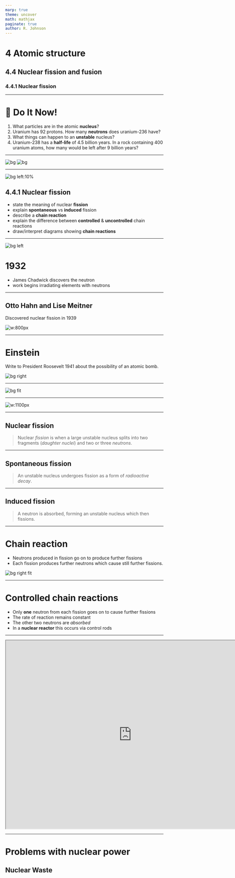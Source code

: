 ```yaml
---
marp: true
theme: uncover
math: mathjax
paginate: true
author: R. Johnson
---
```


# 4 Atomic structure

## 4.4 Nuclear fission and fusion

### 4.4.1 Nuclear fission

---

# :blue_book: Do It Now!

1. What particles are in the atomic **nucleus**?
2. Uranium has 92 protons. How many **neutrons** does uranium-236 have?
3. What things can happen to an **unstable** nucleus?
4. Uranium-238 has a **half-life** of 4.5 billion years. In a rock containing 400 uranium atoms, how many would be left after 9 billion years?

---

![bg](https://www.atomicarchive.com/img/science/effects/mushroom-cloud-1.jpg)
![bg](https://i.guim.co.uk/img/media/a26608a2078c0983540fd3b72497c1d77f415500/0_130_3910_2346/master/3910.jpg?width=620&dpr=2&s=none)

---

![bg left:10%](https://i.guim.co.uk/img/media/a26608a2078c0983540fd3b72497c1d77f415500/0_130_3910_2346/master/3910.jpg?width=620&dpr=2&s=none)

## 4.4.1 Nuclear fission

- state the meaning of nuclear **fission**
- explain **spontaneous** vs **induced** fission
- describe a **chain reaction**
- explain the difference between **controlled** & **uncontrolled** chain reactions
- draw/interpret diagrams showing **chain reactions**

---

![bg left](https://upload.wikimedia.org/wikipedia/commons/b/b8/James_Chadwick.jpg)

# 1932

- James Chadwick discovers the neutron
- work begins irradiating elements with neutrons

<!-- In 1931, Walther Bothe and Herbert Becker found that if alpha particle radiation from polonium fell on beryllium, boron, or lithium, an unusually penetrating radiation was produced. The radiation was not influenced by an electric field, so Bothe and Becker assumed it was gamma radiation.[29][30] The following year Irène Joliot-Curie and Frédéric Joliot-Curie in Paris showed that if this "gamma" radiation fell on paraffin, or any other hydrogen-containing compound, it ejected protons of very high energy.[31] Neither Rutherford nor James Chadwick at the Cavendish Laboratory in Cambridge were convinced by the gamma ray interpretation.[32] Chadwick quickly performed a series of experiments that showed that the new radiation consisted of uncharged particles with about the same mass as the proton.[8][33][34] These particles were neutrons. Chadwick won the 1935 Nobel Prize in Physics for this discovery.[2] -->

---

## Otto Hahn and Lise Meitner

Discovered nuclear fission in 1939

![w:800px](https://upload.wikimedia.org/wikipedia/commons/7/73/Hahn_and_Meitner_in_1912.jpg)

---

# Einstein

Write to President Roosevelt 1941 about the possibility of an atomic bomb.

![bg right](https://cdn8.openculture.com/wp-content/uploads/2013/03/einsteing-common-langauge-of-science.png)

---

![bg fit](https://upload.wikimedia.org/wikipedia/commons/b/bf/Einstein-Roosevelt-letter.png)

---

![w:1100px](https://upload.wikimedia.org/wikipedia/commons/a/a8/Nuclear_fission_reaction.svg)

---

## Nuclear fission

> Nuclear _fission_ is when a large unstable nucleus splits into two fragments (_daughter nuclei_) and two or three _neutrons_.

---

## Spontaneous fission

> An unstable nucleus undergoes fission as a form of _radioactive decay_.

---

## Induced fission

> A neutron is absorbed, forming an unstable nucleus which then fissions.

---

# Chain reaction

- Neutrons produced in fission go on to produce further fissions
- Each fission produces further neutrons which cause still further fissions.

![bg right fit](https://bam.files.bbci.co.uk/bam/live/content/zpfdng8/large)

---

# Controlled chain reactions

- Only **one** neutron from each fission goes on to cause further fissions
- The rate of reaction remains constant
- The other two neutrons are _absorbed_
- In a **nuclear reactor** this occurs via control rods

---

<iframe src="https://phet.colorado.edu/sims/cheerpj/nuclear-physics/latest/nuclear-physics.html?simulation=nuclear-fission"
        width="800"
        height="600"
        allowfullscreen>
</iframe>

---

# Problems with nuclear power

## Nuclear Waste
